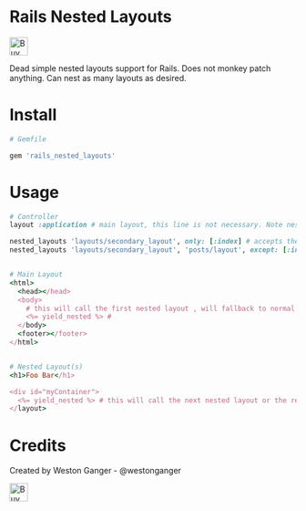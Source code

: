 # Rails Nested Layouts
<a href='https://ko-fi.com/A5071NK' target='_blank'><img height='32' style='border:0px;height:32px;' src='https://az743702.vo.msecnd.net/cdn/kofi1.png?v=a' border='0' alt='Buy Me a Coffee' /></a> 

Dead simple nested layouts support for Rails. Does not monkey patch anything. Can nest as many layouts as desired.

# Install 

```ruby
# Gemfile

gem 'rails_nested_layouts'
```

# Usage

```ruby
# Controller
layout :application # main layout, this line is not necessary. Note nested_layouts does not override the main layout.

nested_layouts 'layouts/secondary_layout', only: [:index] # accepts the same options as before_action/before_filter
nested_layouts 'layouts/secondary_layout', 'posts/layout', except: [:index]


# Main Layout
<html>
  <head></head>
  <body>
    # this will call the first nested layout , will fallback to normal functionality if no nested layouts.
    <%= yield_nested %> # 
  </body>
  <footer></footer>
</html>


# Nested Layout(s)
<h1>Foo Bar</h1>

<div id="myContainer">
  <%= yield_nested %> # this will call the next nested layout or the requested template if no more nested layouts.
</layout>
```

# Credits
Created by Weston Ganger - @westonganger

<a href='https://ko-fi.com/A5071NK' target='_blank'><img height='32' style='border:0px;height:32px;' src='https://az743702.vo.msecnd.net/cdn/kofi1.png?v=a' border='0' alt='Buy Me a Coffee' /></a> 
